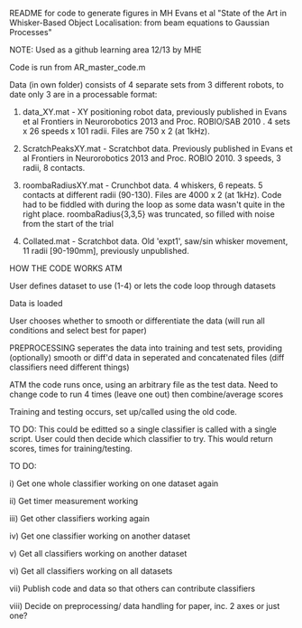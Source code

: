 README for code to generate figures in MH Evans et al "State of the Art in Whisker-Based Object Localisation: from beam equations to Gaussian Processes"

NOTE: Used as a github learning area 12/13 by MHE

Code is run from AR_master_code.m

Data (in own folder) consists of 4 separate sets from 3 different robots, to date only 3 are in a processable format:

1. data_XY.mat - XY positioning robot data, previously published in Evans et al Frontiers in Neurorobotics 2013 and Proc. ROBIO/SAB 2010 . 4 sets x 26 speeds x 101 radii. Files are 750 x 2 (at 1kHz).

2. ScratchPeaksXY.mat - Scratchbot data. Previously published in Evans et al Frontiers in Neurorobotics 2013 and Proc. ROBIO 2010.  3 speeds, 3 radii, 8 contacts.

3. roombaRadiusXY.mat - Crunchbot data.   4 whiskers, 6 repeats. 5 contacts at different radii (90-130). Files are 4000 x 2 (at 1kHz). Code had to be fiddled with during the loop as some data wasn't quite in the right place. roombaRadius{3,3,5} was truncated, so filled with noise from the start of the trial

4. Collated.mat - Scratchbot data. Old 'expt1', saw/sin whisker movement, 11 radii [90-190mm], previously unpublished.


HOW THE CODE WORKS ATM

User defines dataset to use (1-4) or lets the code loop through datasets

Data is loaded

User chooses whether to smooth or differentiate the data (will run all conditions and select best for paper)

PREPROCESSING seperates the data into training and test sets, providing (optionally) smooth or diff'd data in seperated and concatenated files (diff classifiers need different things)

ATM the code runs once, using an arbitrary file as the test data. Need to change code to run 4 times (leave one out) then combine/average scores

Training and testing occurs, set up/called using the old code. 

TO DO: This could be editted so a single classifier is called with a single script. User could then decide which classifier to try. This would return scores, times for training/testing.
    


TO DO: 

i) Get one whole classifier working on one dataset again

ii) Get timer measurement working

iii) Get other classifiers working again

iv) Get one classifier working on another dataset

v) Get all classifiers working on another dataset

vi) Get all classifiers working on all datasets

vii) Publish code and data so that others can contribute classifiers

viii) Decide on preprocessing/ data handling for paper, inc. 2 axes or just one?
